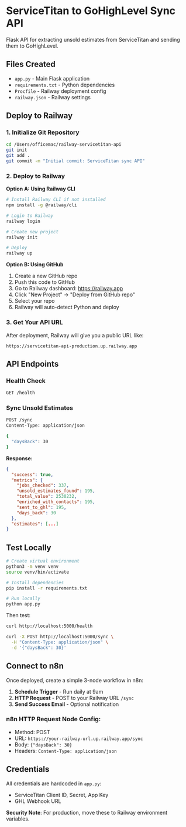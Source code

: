 # ServiceTitan to GoHighLevel Sync API

Flask API for extracting unsold estimates from ServiceTitan and sending them to GoHighLevel.

## Files Created

- `app.py` - Main Flask application
- `requirements.txt` - Python dependencies
- `Procfile` - Railway deployment config
- `railway.json` - Railway settings

## Deploy to Railway

### 1. Initialize Git Repository

```bash
cd /Users/officemac/railway-servicetitan-api
git init
git add .
git commit -m "Initial commit: ServiceTitan sync API"
```

### 2. Deploy to Railway

**Option A: Using Railway CLI**
```bash
# Install Railway CLI if not installed
npm install -g @railway/cli

# Login to Railway
railway login

# Create new project
railway init

# Deploy
railway up
```

**Option B: Using GitHub**
1. Create a new GitHub repo
2. Push this code to GitHub
3. Go to Railway dashboard: https://railway.app
4. Click "New Project" → "Deploy from GitHub repo"
5. Select your repo
6. Railway will auto-detect Python and deploy

### 3. Get Your API URL

After deployment, Railway will give you a public URL like:
```
https://servicetitan-api-production.up.railway.app
```

## API Endpoints

### Health Check
```bash
GET /health
```

### Sync Unsold Estimates
```bash
POST /sync
Content-Type: application/json

{
  "daysBack": 30
}
```

**Response:**
```json
{
  "success": true,
  "metrics": {
    "jobs_checked": 337,
    "unsold_estimates_found": 195,
    "total_value": 2530232,
    "enriched_with_contacts": 195,
    "sent_to_ghl": 195,
    "days_back": 30
  },
  "estimates": [...]
}
```

## Test Locally

```bash
# Create virtual environment
python3 -m venv venv
source venv/bin/activate

# Install dependencies
pip install -r requirements.txt

# Run locally
python app.py
```

Then test:
```bash
curl http://localhost:5000/health

curl -X POST http://localhost:5000/sync \
  -H "Content-Type: application/json" \
  -d '{"daysBack": 30}'
```

## Connect to n8n

Once deployed, create a simple 3-node workflow in n8n:

1. **Schedule Trigger** - Run daily at 9am
2. **HTTP Request** - POST to your Railway URL `/sync`
3. **Send Success Email** - Optional notification

### n8n HTTP Request Node Config:
- Method: POST
- URL: `https://your-railway-url.up.railway.app/sync`
- Body: `{"daysBack": 30}`
- Headers: `Content-Type: application/json`

## Credentials

All credentials are hardcoded in `app.py`:
- ServiceTitan Client ID, Secret, App Key
- GHL Webhook URL

**Security Note**: For production, move these to Railway environment variables.
